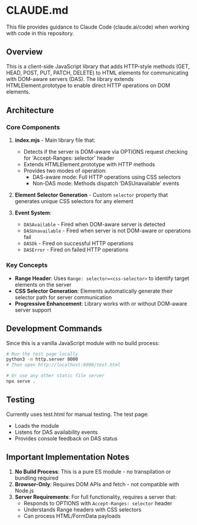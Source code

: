 # CLAUDE.md

This file provides guidance to Claude Code (claude.ai/code) when working with code in this repository.

## Overview

This is a client-side JavaScript library that adds HTTP-style methods (GET, HEAD, POST, PUT, PATCH, DELETE) to HTML elements for communicating with DOM-aware servers (DAS). The library extends HTMLElement.prototype to enable direct HTTP operations on DOM elements.

## Architecture

### Core Components

1. **index.mjs** - Main library file that:
   - Detects if the server is DOM-aware via OPTIONS request checking for 'Accept-Ranges: selector' header
   - Extends HTMLElement.prototype with HTTP methods
   - Provides two modes of operation:
     - DAS-aware mode: Full HTTP operations using CSS selectors
     - Non-DAS mode: Methods dispatch 'DASUnavailable' events

2. **Element Selector Generation** - Custom `selector` property that generates unique CSS selectors for any element

3. **Event System**:
   - `DASAvailable` - Fired when DOM-aware server is detected
   - `DASUnavailable` - Fired when server is not DOM-aware or operations fail
   - `DASOk` - Fired on successful HTTP operations
   - `DASError` - Fired on failed HTTP operations

### Key Concepts

- **Range Header**: Uses `Range: selector=<css-selector>` to identify target elements on the server
- **CSS Selector Generation**: Elements automatically generate their selector path for server communication
- **Progressive Enhancement**: Library works with or without DOM-aware server support

## Development Commands

Since this is a vanilla JavaScript module with no build process:

```bash
# Run the test page locally
python3 -m http.server 8000
# Then open http://localhost:8000/test.html

# Or use any other static file server
npx serve .
```

## Testing

Currently uses test.html for manual testing. The test page:
- Loads the module
- Listens for DAS availability events
- Provides console feedback on DAS status

## Important Implementation Notes

1. **No Build Process**: This is a pure ES module - no transpilation or bundling required
2. **Browser-Only**: Requires DOM APIs and fetch - not compatible with Node.js
3. **Server Requirements**: For full functionality, requires a server that:
   - Responds to OPTIONS with `Accept-Ranges: selector` header
   - Understands Range headers with CSS selectors
   - Can process HTML/FormData payloads
